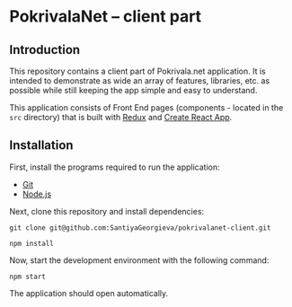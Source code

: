 # PokrivalaNet – client part

## Introduction
This repository contains a client part of Pokrivala.net application. It is intended to demonstrate as wide an array of features, libraries, etc. as possible while still keeping the app simple and easy to understand.
 
 This application consists of Front End pages (components - located in the `src` directory) that is built with [Redux](https://redux.js.org/) and [Create React App](https://github.com/facebook/create-react-app).

## Installation
First, install the programs required to run the application:

- [Git](https://git-scm.com/book/en/v2/Getting-Started-Installing-Git)
- [Node.js](https://nodejs.org/en/download/)

 Next, clone this repository and install dependencies:

```
git clone git@github.com:SantiyaGeorgieva/pokrivalanet-client.git
```

```
npm install
```

Now, start the development environment with the following command:

```
npm start
```

The application should open automatically.

